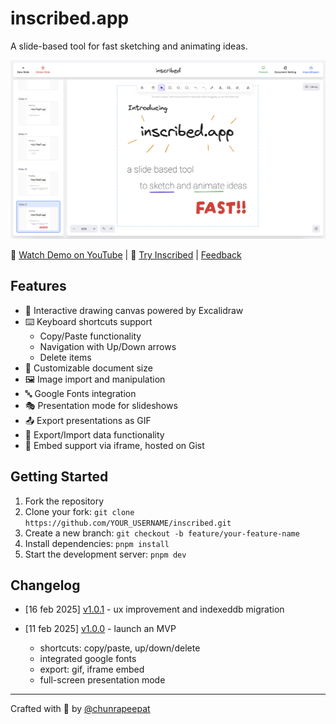 # inscribed.app

A slide-based tool for fast sketching and animating ideas.

![Inscribed App Interface](./docs/imgs/screenshot.png)

🎥 [Watch Demo on YouTube](https://www.youtube.com/watch?v=wEXE8-6yEzw) | 🚀 [Try Inscribed](https://inscribed.app) | [Feedback](https://github.com/chunrapeepat/inscribed/issues)

## Features

- 🎨 Interactive drawing canvas powered by Excalidraw
- ⌨️ Keyboard shortcuts support
  - Copy/Paste functionality
  - Navigation with Up/Down arrows
  - Delete items
- 📏 Customizable document size
- 🖼️ Image import and manipulation
- 🔤 Google Fonts integration
- 🎭 Presentation mode for slideshows
- 📤 Export presentations as GIF
- 💾 Export/Import data functionality
- 🔗 Embed support via iframe, hosted on Gist

## Getting Started

1. Fork the repository
2. Clone your fork: `git clone https://github.com/YOUR_USERNAME/inscribed.git`
3. Create a new branch: `git checkout -b feature/your-feature-name`
4. Install dependencies: `pnpm install`
5. Start the development server: `pnpm dev`

## Changelog

- [16 feb 2025] [v1.0.1](https://github.com/chunrapeepat/inscribed/pull/1) - ux improvement and indexeddb migration

- [11 feb 2025] [v1.0.0](https://www.youtube.com/watch?v=wEXE8-6yEzw) - launch an MVP
  - shortcuts: copy/paste, up/down/delete
  - integrated google fonts
  - export: gif, iframe embed
  - full-screen presentation mode

---

Crafted with 🧡 by [@chunrapeepat](https://chunrapeepat.com)
